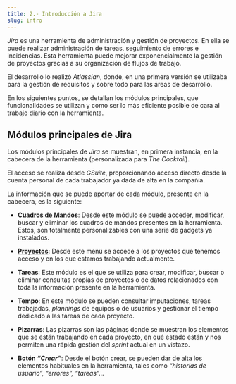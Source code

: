 ```yaml
---
title: 2.- Introducción a Jira
slug: intro
---
```


_*Jira*_ es una herramienta de administración y gestión de proyectos. En ella se puede realizar administración de tareas, seguimiento de errores e incidencias. Esta herramienta puede mejorar exponencialmente la gestión de proyectos gracias a su organización de flujos de trabajo.

El desarrollo lo realizó _Atlassian_, donde, en una primera versión se utilizaba para la gestión de requisitos y sobre todo para las áreas de desarrollo.

En los siguientes puntos, se detallan los módulos principales, que funcionalidades se utilizan y como ser lo más eficiente posible de cara al trabajo diario con la herramienta.

## Módulos principales de Jira

Los módulos principales de _Jira_ se muestran, en primera instancia, en la cabecera de la herramienta (personalizada para _The Cocktail_).

El acceso se realiza desde _GSuite_, proporcionando acceso directo desde la cuenta personal de cada trabajador ya dada de alta en la compañía.

La información que se puede aportar de cada módulo, presente en la cabecera, es la siguiente:

* [**Cuadros de Mandos**](1-dashboards): Desde este módulo se puede acceder, modificar, buscar y eliminar los cuadros de mandos presentes en la herramienta. Estos, son totalmente personalizables con una serie de gadgets ya instalados.

* [**Proyectos**](2-projects): Desde este menú se accede a los proyectos que tenemos acceso y en los que estamos trabajando actualmente.

* **Tareas**: Este módulo es el que se utiliza para crear, modificar, buscar o eliminar consultas propias de proyectos o de datos relacionados con toda la información presente en la herramienta.

* **Tempo**: En este módulo se pueden consultar imputaciones, tareas trabajadas, _plannings_ de equipos o de usuarios y gestionar el tiempo dedicado a las tareas de cada proyecto.

* **Pizarras**: Las pizarras son las páginas donde se muestran los elementos que se están trabajando en cada proyecto, en qué estado están y nos permiten una rápida gestión del _sprint_ actual en un vistazo.

* **Botón _“Crear”_**: Desde el botón crear, se pueden dar de alta los elementos habituales en la herramienta, tales como _“historias de usuario”, “errores”, “tareas”..._
